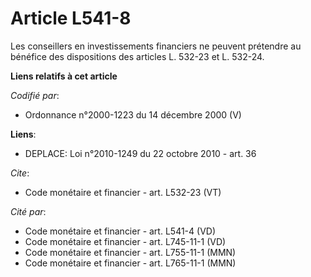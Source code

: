 # Article L541-8

Les conseillers en investissements financiers ne peuvent prétendre au bénéfice des dispositions des articles L. 532-23 et L.
532-24.

**Liens relatifs à cet article**

_Codifié par_:

  - Ordonnance n°2000-1223 du 14 décembre 2000 (V)

**Liens**:

  - DEPLACE: Loi n°2010-1249 du 22 octobre 2010 - art. 36

_Cite_:

  - Code monétaire et financier - art. L532-23 (VT)

_Cité par_:

  - Code monétaire et financier - art. L541-4 (VD)
  - Code monétaire et financier - art. L745-11-1 (VD)
  - Code monétaire et financier - art. L755-11-1 (MMN)
  - Code monétaire et financier - art. L765-11-1 (MMN)
